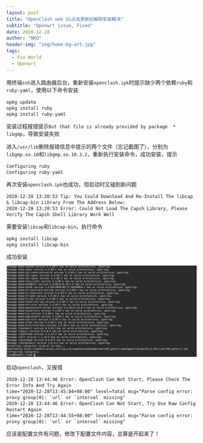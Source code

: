 ```yaml
---
layout: post
title: "OpenClash web Ui点击更新后解除安装解决"
subtitle: "Openwrt issue, Fixed"
date: 2020-12-28
author: "NKQ"
header-img: "img/home-bg-art.jpg"
tags:
  - Fix World
  - Openwrt
---
```



用终端`ssh`进入路由器后台，重新安装`openclash.ipk`时提示缺少两个依赖`ruby`和`ruby-yaml`，使用以下命令安装

```linux
opkg update
opkg install ruby
opkg install ruby-yaml
```

安装过程报错提示`But that file is already provided by package  * libgmp`，导致安装失败

进入`/usr/lib`删除报错信息中提示的两个文件（忘记截图了），分别为`libgmp.so.10`和`libgmp.so.10.3.2`，重新执行安装命令，成功安装，提示

```linux
Configuring ruby
Configuring ruby-yaml
```

再次安装`openclash.ipk`也成功，但启动时又碰到新问题

```linux
2020-12-28 13:20:53 Tip: You Could Download And Re-Install The libcap & libcap-bin Library From The Address Below:
2020-12-28 13:20:53 Error: Could Not Load The Capsh Library, Please Verify The Capsh Shell Library Work Well
```

需要安装`libcap`和`libcap-bin`，执行命令

```linux
opkg install libcap
opkg install libcap-bin
```

成功安装

![img](/img/in-post/openclash-fix/libcap.png)

启动`openclash`，又报错

```linux
2020-12-28 13:44:46 Error: OpenClash Can Not Start, Please Check The Error Info And Try Again
time="2020-12-28T13:45:04+08:00" level=fatal msg="Parse config error: proxy group[0]: `url` or `interval` missing"
2020-12-28 13:44:46 Error: OpenClash Can Not Start, Try Use Raw Config Restart Again
time="2020-12-28T13:44:55+08:00" level=fatal msg="Parse config error: proxy group[0]: `url` or `interval` missing"
```

应该是配置文件有问题，修改下配置文件内容，总算是开起来了！
